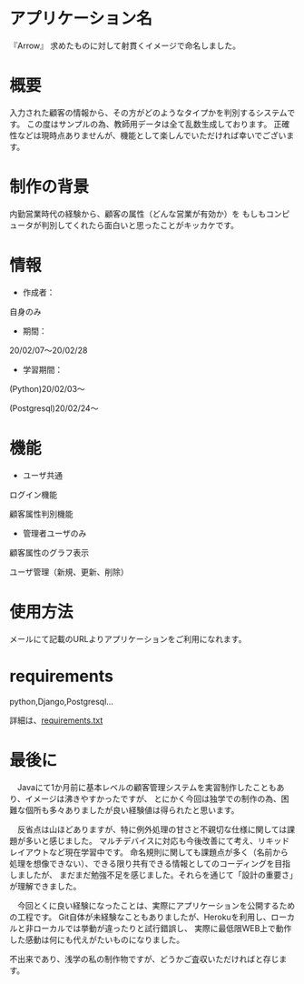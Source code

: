 # アプリケーション名
 『Arrow』
 求めたものに対して射貫くイメージで命名しました。
 
# 概要
 入力された顧客の情報から、その方がどのようなタイプかを判別するシステムです。
 この度はサンプルの為、教師用データは全て乱数生成しております。
 正確性などは現時点ありませんが、機能として楽しんでいただければ幸いでございます。
 
# 制作の背景
 
 内勤営業時代の経験から、顧客の属性（どんな営業が有効か）を
 もしもコンピュータが判別してくれたら面白いと思ったことがキッカケです。

# 情報
 * 作成者：
 
 自身のみ
 * 期間：
 
 20/02/07～20/02/28
 * 学習期間：
 
 (Python)20/02/03～
 
 (Postgresql)20/02/24～
 
# 機能
 * ユーザ共通
 
 ログイン機能
 
 顧客属性判別機能
 
 * 管理者ユーザのみ
 
 顧客属性のグラフ表示
 
 ユーザ管理（新規、更新、削除）
 
# 使用方法
 
メールにて記載のURLよりアプリケーションをご利用になれます。
 
# requirements
 python,Django,Postgresql...
 
 詳細は、[requirements.txt](requirements.txt)
 
# 最後に
 　Javaにて1か月前に基本レベルの顧客管理システムを実習制作したこともあり、イメージは沸きやすかったですが、
 とにかく今回は独学での制作の為、困難な個所も多々ありましたが良い経験値は得られたと思います。
 
 　反省点は山ほどありますが、特に例外処理の甘さと不親切な仕様に関しては課題が多いと感じました。
 マルチデバイスに対応も今後改善にて考え、リキッドレイアウトなど現在学習中です。
 命名規則に関しても課題点が多く（名前から処理を想像できない）、できる限り共有できる情報としてのコーディングを目指しましたが、
 まだまだ勉強不足を感じました。それらを通じて「設計の重要さ」が理解できました。
 
 　今回とくに良い経験になったことは、実際にアプリケーションを公開するための工程です。
  Git自体が未経験なこともありましたが、Herokuを利用し、ローカルと非ローカルでは挙動が違ったりと試行錯誤し、
  実際に最低限WEB上で動作した感動は何にも代えがたいものになりました。
  
  不出来であり、浅学の私の制作物ですが、どうかご査収いただければと存じます。
